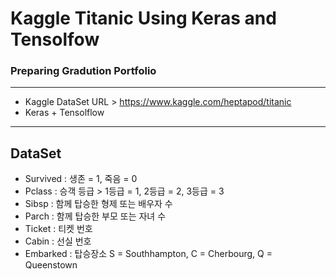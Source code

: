 # Kaggle Titanic Using Keras and Tensolfow
### Preparing Gradution Portfolio

<hr>

* Kaggle DataSet URL > https://www.kaggle.com/heptapod/titanic
* Keras + Tensolflow

<hr>

## DataSet 

* Survived : 생존 = 1, 죽음 = 0
* Pclass   : 승객 등급 > 1등급 = 1, 2등급 = 2, 3등급 = 3
* Sibsp    : 함께 탑승한 형제 또는 배우자 수
* Parch    : 함께 탑승한 부모 또는 자녀 수
* Ticket   : 티켓 번호
* Cabin    : 선실 번호
* Embarked : 탑승장소 S = Southhampton, C = Cherbourg, Q = Queenstown

